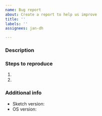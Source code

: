 ```yaml
---
name: Bug report
about: Create a report to help us improve
title: ''
labels: ''
assignees: jan-dh

---
```


### Description



### Steps to reproduce

1.
2.

### Additional info

- Sketch version:
- OS version:
